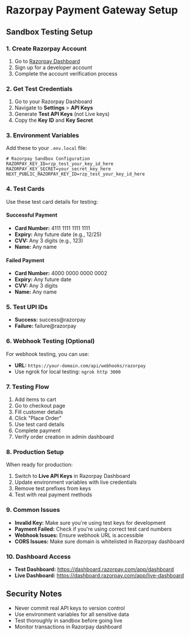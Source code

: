 # Razorpay Payment Gateway Setup

## Sandbox Testing Setup

### 1. Create Razorpay Account

1. Go to [Razorpay Dashboard](https://dashboard.razorpay.com/)
2. Sign up for a developer account
3. Complete the account verification process

### 2. Get Test Credentials

1. Go to your Razorpay Dashboard
2. Navigate to **Settings** > **API Keys**
3. Generate **Test API Keys** (not Live keys)
4. Copy the **Key ID** and **Key Secret**

### 3. Environment Variables

Add these to your `.env.local` file:

```env
# Razorpay Sandbox Configuration
RAZORPAY_KEY_ID=rzp_test_your_key_id_here
RAZORPAY_KEY_SECRET=your_secret_key_here
NEXT_PUBLIC_RAZORPAY_KEY_ID=rzp_test_your_key_id_here
```

### 4. Test Cards

Use these test card details for testing:

#### Successful Payment

- **Card Number:** 4111 1111 1111 1111
- **Expiry:** Any future date (e.g., 12/25)
- **CVV:** Any 3 digits (e.g., 123)
- **Name:** Any name

#### Failed Payment

- **Card Number:** 4000 0000 0000 0002
- **Expiry:** Any future date
- **CVV:** Any 3 digits
- **Name:** Any name

### 5. Test UPI IDs

- **Success:** success@razorpay
- **Failure:** failure@razorpay

### 6. Webhook Testing (Optional)

For webhook testing, you can use:

- **URL:** `https://your-domain.com/api/webhooks/razorpay`
- Use ngrok for local testing: `ngrok http 3000`

### 7. Testing Flow

1. Add items to cart
2. Go to checkout page
3. Fill customer details
4. Click "Place Order"
5. Use test card details
6. Complete payment
7. Verify order creation in admin dashboard

### 8. Production Setup

When ready for production:

1. Switch to **Live API Keys** in Razorpay Dashboard
2. Update environment variables with live credentials
3. Remove test prefixes from keys
4. Test with real payment methods

### 9. Common Issues

- **Invalid Key:** Make sure you're using test keys for development
- **Payment Failed:** Check if you're using correct test card numbers
- **Webhook Issues:** Ensure webhook URL is accessible
- **CORS Issues:** Make sure domain is whitelisted in Razorpay dashboard

### 10. Dashboard Access

- **Test Dashboard:** https://dashboard.razorpay.com/app/dashboard
- **Live Dashboard:** https://dashboard.razorpay.com/app/live-dashboard

## Security Notes

- Never commit real API keys to version control
- Use environment variables for all sensitive data
- Test thoroughly in sandbox before going live
- Monitor transactions in Razorpay dashboard




